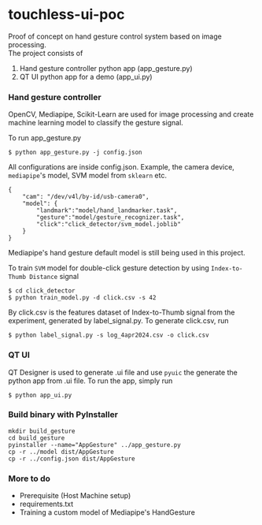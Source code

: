 # touchless-ui-poc
Proof of concept on hand gesture control system based on image processing.  
The project consists of
1. Hand gesture controller python app (app_gesture.py)
2. QT UI python app for a demo (app_ui.py)

### Hand gesture controller
OpenCV, Mediapipe, Scikit-Learn are used for image processing and create machine learning model
to classify the gesture signal.

To run app_gesture.py
```
$ python app_gesture.py -j config.json
```
All configurations are inside config.json. Example, the camera device, `mediapipe`'s model, SVM model from `sklearn` etc.
```
{
    "cam": "/dev/v4l/by-id/usb-camera0",
    "model": {
        "landmark":"model/hand_landmarker.task",
        "gesture":"model/gesture_recognizer.task",
        "click":"click_detector/svm_model.joblib"
    }
}
```

Mediapipe's hand gesture default model is still being used in this project. 

To train `SVM` model for double-click gesture detection by using `Index-to-Thumb Distance` signal
```
$ cd click_detector 
$ python train_model.py -d click.csv -s 42
```
By click.csv is the features dataset of Index-to-Thumb signal from the experiment, generated by label_signal.py.
To generate click.csv, run
```
$ python label_signal.py -s log_4apr2024.csv -o click.csv
```

### QT UI
QT Designer is used to generate .ui file and use `pyuic` the generate the python app from .ui file.
To run the app, simply run
```
$ python app_ui.py
```

### Build binary with PyInstaller
```
mkdir build_gesture
cd build_gesture
pyinstaller --name="AppGesture" ../app_gesture.py
cp -r ../model dist/AppGesture
cp -r ../config.json dist/AppGesture
```


### More to do
- Prerequisite (Host Machine setup)
- requirements.txt
- Training a custom model of Mediapipe's HandGesture
